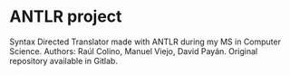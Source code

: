 # ANTLR project

Syntax Directed Translator made with ANTLR during my MS in Computer Science. Authors: Raúl Colino, Manuel Viejo, David Payán. Original repository available in Gitlab.
